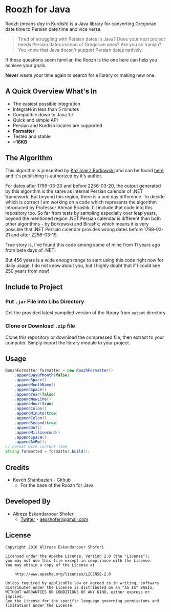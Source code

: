 # Roozh for Java
Roozh (means *day* in Kurdish) is a Java library for converting Gregorian date time to Persian date time and vice versa.

> Tired of struggling with Persian dates in Java? Does your next project needs Persian dates instead of Gregorian ones? Are you an Iranian? You know that Java doesn't support Persian dates natively.

If these questions seem familiar, the Roozh is the one here can help you achieve your goals.

**Never** waste your time again to search for a library or making new one.

## A Quick Overview What's In
* The easiest possible integration
* Integrate in less than 5 minutes
* Compatible down to Java 1.7
* Quick and simple API
* Persian and Kurdish locales are supported
* **Formatter**
* Tested and stable
* **~16KB**

## The Algorithm
This algorithm is presented by [Kazimierz Borkowski](http://www.astro.uni.torun.pl/~kb/personal.html) and can be found [here](http://www.astro.uni.torun.pl/~kb/Papers/EMP/PersianC-EMP.htm) and it's publishing is authorized by it's author.

For dates after 1799-03-20 and before 2256-03-20, the output generated by this algorithm is the same as internal Persian calendar of .NET framework. But beyond this region, there is a one day difference. To decide which is correct I am working on a code which represents the algorithm introduced by Professor Ahmad Birashk. I'll include that code into this repository too. So far from tests by sampling especially over leap years, beyond the mentioned region .NET Persian calendar is different than both other algorithms - by Borkowski and Birashk; which means it is very possible that .NET Persian calendar provides wrong dates before 1799-03-21 and after 2256-03-19.

True story is, I've found this code among some of mine from 11 years ago from beta days of .NET!

But 456 years is a wide enough range to start using this code right now for daily usage. I do not know about you, but I highly doubt that if I could see 250 years from now!

## Include to Project
### Put `.jar` File into Libs Directory
Get the provided latest compiled version of the library from `output` directory.

### Clone or Download `.zip` file
Clone this repository or download the compressed file, then extract to your computer. Simply import the library module to your project.

## Usage
```java
RoozhFormatter formatter = new RoozhFormatter()
	.appendDayOfMonth(false)
	.appendSpace()
	.appendMonthName()
	.appendSpace()
	.appendYear(false)
	.appendNewLine()
	.appendHour(true)
	.appendColon()
	.appendMinute(true)
	.appendColon()
	.appendSecond(true)
	.appendDot()
	.appendMillisecond()
	.appendSpace()
	.appendAmPm();
// Format with current time
String formatted = formatter.build();
```

## Credits
- Kaveh Shahbazian - [Github](https://github.com/dc0d)
    - For the base of the Roozh for Java

## Developed By
- Alireza Eskandarpour Shoferi
    - [Twitter](https://twitter.com/enormoustheory) - [aesshoferi@gmail.com](mailto:aesshoferi@gmail.com)

## License
    Copyright 2016 Alireza Eskandarpour Shoferi
    
    Licensed under the Apache License, Version 2.0 (the "License");
    you may not use this file except in compliance with the License.
    You may obtain a copy of the License at
    
		http://www.apache.org/licenses/LICENSE-2.0
    
    Unless required by applicable law or agreed to in writing, software
    distributed under the License is distributed on an "AS IS" BASIS,
    WITHOUT WARRANTIES OR CONDITIONS OF ANY KIND, either express or implied.
    See the License for the specific language governing permissions and
    limitations under the License.
